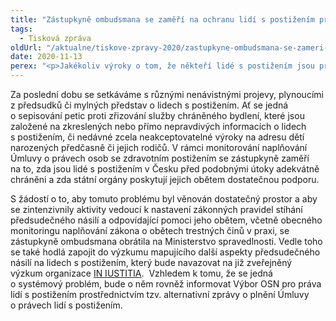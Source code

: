 ```yaml
---
title: "Zástupkyně ombudsmana se zaměří na ochranu lidí s postižením před předsudečným násilím"
tags:
  - Tisková zpráva
oldUrl: "/aktualne/tiskove-zpravy-2020/zastupkyne-ombudsmana-se-zameri-na-ochranu-lidi-s-postizenim-pred-predsudecnym-nasilim"
date: 2020-11-13
perex: "<p>Jakékoliv výroky o tom, že někteří lidé s postižením jsou pro společnost přítěží nebo jejich život není plnohodnotný, považujeme za nepřípustné. </p>"
---
```


<!-- imported from the old website -->

<p>Za poslední dobu se setkáváme s různými nenávistnými projevy, plynoucími z předsudků či mylných představ o lidech s postižením. Ať se jedná o sepisování petic proti zřizování služby chráněného bydlení, které jsou založené na zkreslených nebo přímo nepravdivých informacích o lidech s postižením, či nedávné zcela neakceptovatelné výroky na adresu dětí narozených předčasně či jejich rodičů. V rámci monitorování naplňování Úmluvy o právech osob se zdravotním postižením se zástupkyně zaměří na to, zda jsou lidé s postižením v Česku před podobnými útoky adekvátně chráněni a zda státní orgány poskytují jejich obětem dostatečnou podporu. </p><p> S žádostí o to, aby tomuto problému byl věnován dostatečný prostor a aby se zintenzivnily aktivity vedoucí k nastavení zákonných pravidel stíhání předsudečného násilí a odpovídající pomoci jeho obětem, včetně obecného monitoringu naplňování zákona o obětech trestných činů v praxi, se zástupkyně ombudsmana obrátila na Ministerstvo spravedlnosti. Vedle toho se také hodlá zapojit do výzkumu mapujícího další aspekty předsudečného násilí na lidech s postižením, který bude navazovat na již zveřejněný výzkum organizace <a href="https://www.in-ius.cz/aktuality/ochrana-osob-se-zdravotnim-postizenim-neni-dostatecna.html" target="_blank">IN IUSTITIA</a>.  Vzhledem k tomu, že se jedná o systémový problém, bude o něm rovněž informovat Výbor OSN pro práva lidí s postižením prostřednictvím tzv. alternativní zprávy o plnění Úmluvy o právech lidí s postižením. </p> <br /> <p> </p>
